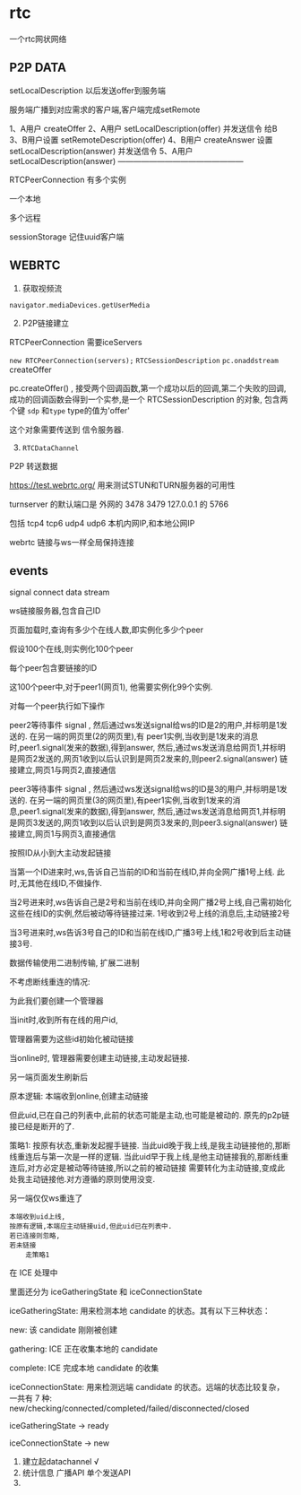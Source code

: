 # rtc

一个rtc网状网络




## P2P DATA 


setLocalDescription 以后发送offer到服务端

服务端广播到对应需求的客户端,客户端完成setRemote

1、A用户 createOffer
2、A用户 setLocalDescription(offer) 并发送信令 给B
3、B用户设置 setRemoteDescription(offer)
4、B用户 createAnswer 设置 setLocalDescription(answer) 并发送信令
5、A用户 setLocalDescription(answer)
————————————————

RTCPeerConnection 有多个实例

一个本地

多个远程


sessionStorage 记住uuid客户端



## WEBRTC

1. 获取视频流

`navigator.mediaDevices.getUserMedia`


2. P2P链接建立

RTCPeerConnection 需要iceServers

`new RTCPeerConnection(servers);`  `RTCSessionDescription`  `pc.onaddstream`  createOffer


pc.createOffer() , 接受两个回调函数,第一个成功以后的回调,第二个失败的回调, 成功的回调函数会得到一个实参,是一个 RTCSessionDescription 的对象, 包含两个键 `sdp` 和`type` type的值为'offer'

这个对象需要传送到 信令服务器.



3. `RTCDataChannel`

P2P 转送数据


https://test.webrtc.org/ 用来测试STUN和TURN服务器的可用性


turnserver 的默认端口是 外网的  3478 3479  127.0.0.1 的 5766

包括 tcp4 tcp6 udp4 udp6 本机内网IP,和本地公网IP





webrtc 链接与ws一样全局保持连接


## events

signal
connect
data
stream



ws链接服务器,包含自己ID

页面加载时,查询有多少个在线人数,即实例化多少个peer

假设100个在线,则实例化100个peer

每个peer包含要链接的ID

这100个peer中,对于peer1(网页1), 他需要实例化99个实例.

对每一个peer执行如下操作

peer2等待事件 signal , 然后通过ws发送signal给ws的ID是2的用户,并标明是1发送的.
在另一端的网页里(2的网页里),有 peer1实例,当收到是1发来的消息时,peer1.signal(发来的数据),得到answer,
然后,通过ws发送消息给网页1,并标明是网页2发送的,网页1收到以后认识到是网页2发来的,则peer2.signal(answer)
链接建立,网页1与网页2,直接通信

peer3等待事件 signal , 然后通过ws发送signal给ws的ID是3的用户,并标明是1发送的.
在另一端的网页里(3的网页里),有peer1实例,当收到1发来的消息,peer1.signal(发来的数据),得到answer,
然后,通过ws发送消息给网页1,并标明是网页3发送的,网页1收到以后认识到是网页3发来的,则peer3.signal(answer)
链接建立,网页1与网页3,直接通信

按照ID从小到大主动发起链接

当第一个ID进来时,ws,告诉自己当前的ID和当前在线ID,并向全网广播1号上线.
此时,无其他在线ID,不做操作.

当2号进来时,ws告诉自己是2号和当前在线ID,并向全网广播2号上线,自己需初始化这些在线ID的实例,然后被动等待链接过来.
1号收到2号上线的消息后,主动链接2号

当3号进来时,ws告诉3号自己的ID和当前在线ID,广播3号上线,1和2号收到后主动链接3号.

数据传输使用二进制传输, 扩展二进制


不考虑断线重连的情况:

为此我们要创建一个管理器

当init时,收到所有在线的用户id,

管理器需要为这些id初始化被动链接

当online时,
管理器需要创建主动链接,主动发起链接.


另一端页面发生刷新后

原本逻辑: 本端收到online,创建主动链接

但此uid,已在自己的列表中,此前的状态可能是主动,也可能是被动的. 原先的p2p链接已经是断开的了.

策略1:
    按原有状态,重新发起握手链接.
        当此uid晚于我上线,是我主动链接他的,那断线重连后与第一次是一样的逻辑.
        当此uid早于我上线,是他主动链接我的,那断线重连后,对方必定是被动等待链接,所以之前的被动链接
        需要转化为主动链接,变成此处我主动链接他.对方遵循的原则使用没变.


另一端仅仅ws重连了

    本端收到uid上线,
    按原有逻辑,本端应主动链接uid,但此uid已在列表中.
    若已连接则忽略,
    若未链接
        走策略1


在 ICE 处理中

里面还分为 iceGatheringState 和 iceConnectionState

iceGatheringState: 用来检测本地 candidate 的状态。其有以下三种状态：

new: 该 candidate 刚刚被创建

gathering: ICE 正在收集本地的 candidate

complete: ICE 完成本地 candidate 的收集

iceConnectionState: 用来检测远端 candidate 的状态。远端的状态比较复杂，一共有 7 种: new/checking/connected/completed/failed/disconnected/closed



iceGatheringState -> ready 

iceConnectionState -> new 




1. 建立起datachannel √
2. 统计信息
    广播API
    单个发送API
3. 

